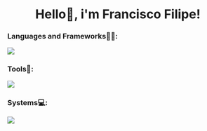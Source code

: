 <h1 align="center">Hello👋, i'm Francisco Filipe!</h1>

<h3 align="left">Languages and Frameworks👨‍💻:</h3>
<p align="left">
  <a href="https://skillicons.dev">
    <img src="https://skillicons.dev/icons?i=html,css,js,bootstrap,tailwind,laravel,php,cs,java" />
  </a>
</p>

<h3 align="left">Tools🧰:</h3>
<p align="left">
  <a href="https://skillicons.dev">
    <img src="https://skillicons.dev/icons?i=discord,docker,figma,git,github,npm,mysql,vscode" />
  </a>
</p>

<h3 align="left">Systems💻:</h3>
<p align="left">
  <a href="https://skillicons.dev">
    <img src="https://skillicons.dev/icons?i=linux,windows" />
  </a>
</p>
